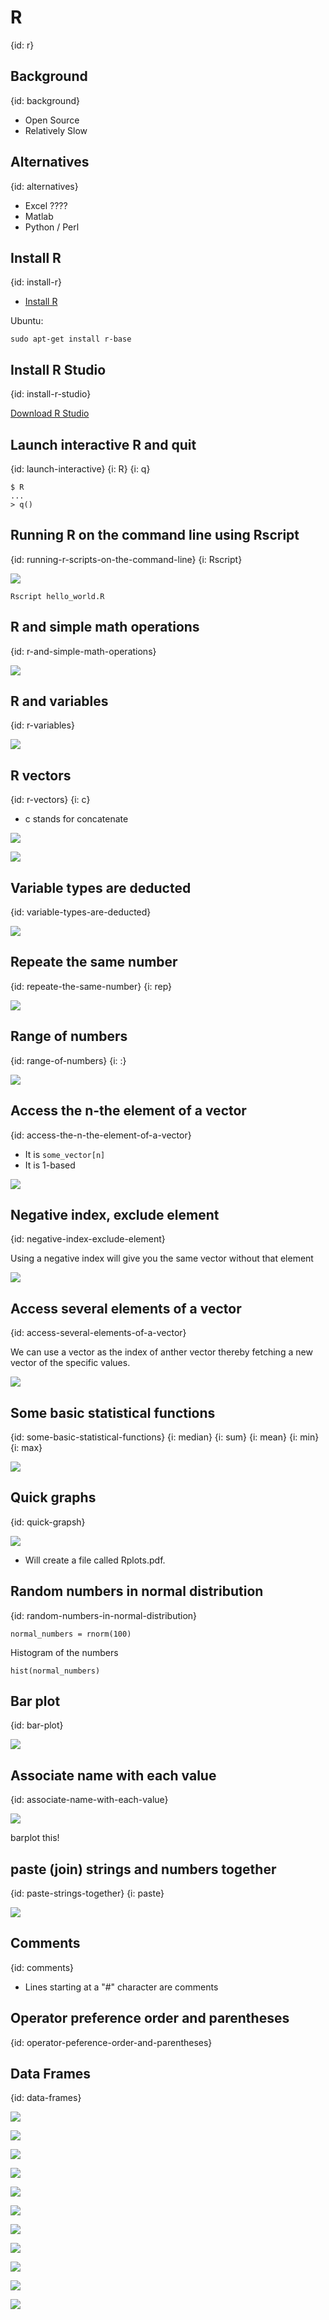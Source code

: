 # R
{id: r}

## Background
{id: background}

* Open Source
* Relatively Slow

## Alternatives
{id: alternatives}

* Excel ????
* Matlab
* Python / Perl

## Install R
{id: install-r}


* [Install R](https://cran.r-project.org/)

Ubuntu:

```
sudo apt-get install r-base
```

## Install R Studio
{id: install-r-studio}

[Download R Studio](https://rstudio.com/products/rstudio/download/)


## Launch interactive R and quit
{id: launch-interactive}
{i: R}
{i: q}


```
$ R
...
> q()

```

## Running R on the command line using Rscript
{id: running-r-scripts-on-the-command-line}
{i: Rscript}

![](examples/hello_world.R)

```
Rscript hello_world.R
```

## R and simple math operations
{id: r-and-simple-math-operations}

![](examples/calc.R)


## R and variables
{id: r-variables}

![](examples/variables.R)


## R vectors
{id: r-vectors}
{i: c}

* c stands for concatenate

![](examples/vector.R)

![](examples/vector.out)


## Variable types are deducted
{id: variable-types-are-deducted}

![](examples/data_types.R)

## Repeate the same number
{id: repeate-the-same-number}
{i: rep}

![](examples/repeat_number.R)

## Range of numbers
{id: range-of-numbers}
{i: :}

![](examples/range_of_numbers.R)

## Access the n-the element of a vector
{id: access-the-n-the-element-of-a-vector}

* It is `some_vector[n]`
* It is 1-based

![](examples/access_vector_element.R)

## Negative index, exclude element
{id: negative-index-exclude-element}

Using a negative index will give you the same vector without that element

![](examples/negative_index.R)

## Access several elements of a vector
{id: access-several-elements-of-a-vector}

We can use a vector as the index of anther vector thereby fetching a new vector of the specific values.

![](examples/several_elements.R)


## Some basic statistical functions
{id: some-basic-statistical-functions}
{i: median}
{i: sum}
{i: mean}
{i: min}
{i: max}

![](examples/statistics.R)

## Quick graphs
{id: quick-grapsh}

![](examples/quick_graph.R)

* Will create a file called Rplots.pdf.


## Random numbers in normal distribution
{id: random-numbers-in-normal-distribution}

```
normal_numbers = rnorm(100)
```

Histogram of the numbers

```
hist(normal_numbers)
```

## Bar plot
{id: bar-plot}

![](examples/barplot.R)

## Associate name with each value
{id: associate-name-with-each-value}

![](examples/associate_name.R)

barplot this!

## paste (join) strings and numbers together
{id: paste-strings-together}
{i: paste}

![](examples/paste_examples.R)

## Comments
{id: comments}

* Lines starting at a "#" character are comments

## Operator preference order and parentheses
{id: operator-peference-order-and-parentheses}

## Data Frames
{id: data-frames}


![](examples/boolean_vectors_truth_table.R)

![](examples/conditional_operators.R)

![](examples/convert_string_to_numeric.R)

![](examples/different_length_of_arrays.R)

![](examples/factors.R)

![](examples/filter_values.R)

![](examples/index_of_true_elements.R)

![](examples/iris.R)

![](examples/logical_boolean.R)

![](examples/matrix.R)

![](examples/reuse_short_array_exact_multiple.R)


